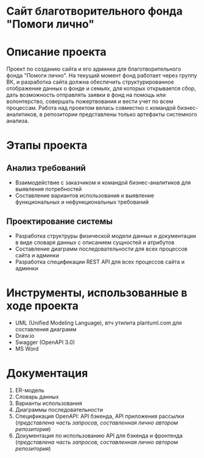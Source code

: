 # Сайт благотворительного фонда "Помоги лично"

# Описание проекта
Проект по созданию сайта и его админки для благотворительного фонда "Помоги лично". На текущий момент фонд работает через группу ВК, и разработка сайта должна обеспечить структурированное отображение данных о фонде и семьях, для которых открывается сбор, дать возможность отправлять заявки в фонд на помощь или волонтерство, совершать пожертвования и вести учет по всем процессам.
Работа над проектом велась совместно с командой бизнес-аналитиков, в репозитории представлены только артефакты системного анализа.

# Этапы проекта
## Анализ требований
- Взаимодействие с заказчиком и командой бизнес-аналитиков для выявления потребностей
- Составление вариантов использования и выявление функциональных и нефункциональных требований
## Проектирование системы
- Разработка структруры физической модели данных и документации в виде словаря данных с описанием сущностей и атрибутов
- Составление диаграмм последовательности для всех процессов сайта и админки
- Разработка спецификации REST API для всех процессов сайта и админки

# Инструменты, использованные в ходе проекта
- UML (Unified Modeling Language), втч утилита plantuml.com для составления диаграмм
- Draw.io
- Swagger (OpenAPI 3.0)
- MS Word

# Документация
1. ER-модель
2. Словарь данных
3. Варианты использования
4. Диаграммы последовательности
5. Спецификация OpenAPI: API бэкенда, API приложения рассылки (_представлена часть запросов, составленная лично автором репозитория_)
6. Документация по использованию API для бэкенда и фронтенда (_представлена часть запросов, составленная лично автором репозитория_)
